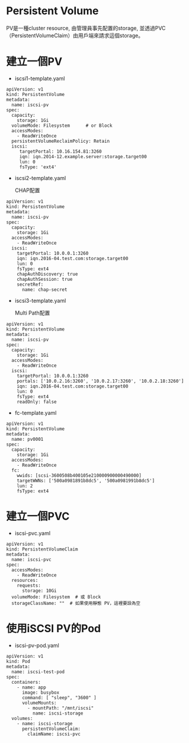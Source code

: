 # Persistent Volume 
PV是一種cluster resource, 由管理員事先配置的storage, 並透過PVC（PersistentVolumeClaim）由用戶端來請求這個storage。

# 建立一個PV
 * iscsi1-template.yaml
```shell
apiVersion: v1
kind: PersistentVolume
metadata:
  name: iscsi-pv
spec:
  capacity:
    storage: 1Gi
  volumeMode: Filesystem      # or Block
  accessModes:
    - ReadWriteOnce
  persistentVolumeReclaimPolicy: Retain
  iscsi:
     targetPortal: 10.16.154.81:3260
     iqn: iqn.2014-12.example.server:storage.target00
     lun: 0
     fsType: 'ext4'
```

 * iscsi2-template.yaml

   CHAP配置
```shell
apiVersion: v1
kind: PersistentVolume
metadata:
  name: iscsi-pv
spec:
  capacity:
    storage: 1Gi
  accessModes:
    - ReadWriteOnce
  iscsi:
    targetPortal: 10.0.0.1:3260
    iqn: iqn.2016-04.test.com:storage.target00
    lun: 0
    fsType: ext4
    chapAuthDiscovery: true 
    chapAuthSession: true 
    secretRef:
      name: chap-secret 
```
 * iscsi3-template.yaml

   Multi Path配置
```shell
apiVersion: v1
kind: PersistentVolume
metadata:
  name: iscsi-pv
spec:
  capacity:
    storage: 1Gi
  accessModes:
    - ReadWriteOnce
  iscsi:
    targetPortal: 10.0.0.1:3260
    portals: ['10.0.2.16:3260', '10.0.2.17:3260', '10.0.2.18:3260'] 
    iqn: iqn.2016-04.test.com:storage.target00
    lun: 0
    fsType: ext4
    readOnly: false
```

 * fc-template.yaml
   
```shell
apiVersion: v1
kind: PersistentVolume
metadata:
  name: pv0001
spec:
  capacity:
    storage: 1Gi
  accessModes:
    - ReadWriteOnce
  fc:
    wwids: [scsi-3600508b400105e210000900000490000] 
    targetWWNs: ['500a0981891b8dc5', '500a0981991b8dc5'] 
    lun: 2 
    fsType: ext4
```

# 建立一個PVC

 * iscsi-pvc.yaml

```shell
apiVersion: v1
kind: PersistentVolumeClaim
metadata:
  name: iscsi-pvc
spec:
  accessModes:
    - ReadWriteOnce
  resources:
    requests:
      storage: 10Gi
  volumeMode: Filesystem  # 或 Block
  storageClassName: ""  # 如果使用靜態 PV，這裡要設為空
```
# 使用iSCSI PV的Pod

 * iscsi-pv-pod.yaml

```shell
apiVersion: v1
kind: Pod
metadata:
  name: iscsi-test-pod
spec:
  containers:
    - name: app
      image: busybox
      command: [ "sleep", "3600" ]
      volumeMounts:
        - mountPath: "/mnt/iscsi"
          name: iscsi-storage
  volumes:
    - name: iscsi-storage
      persistentVolumeClaim:
        claimName: iscsi-pvc
```